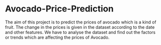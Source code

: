# Avocado-Price-Prediction
The aim of this project is to predict the prices of avocado which is a kind of fruit. The change in the prices is given in the dataset according to the date and other features. We have to analyse the dataset and find out the factors or trends which are affecting the prices of Avocado.
